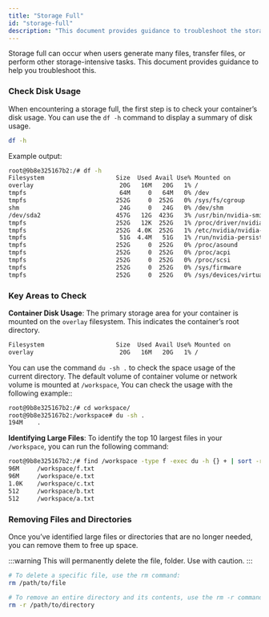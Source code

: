 ```yaml
---
title: "Storage Full"
id: "storage-full"
description: "This document provides guidance to troubleshoot the storage full, which may occur when users generate many files, transfer files, or perform other storage-intensive tasks."
---
```


Storage full can occur when users generate many files, transfer files, or perform other storage-intensive tasks. This document provides guidance to help you troubleshoot this.

### Check Disk Usage

When encountering a storage full, the first step is to check your container’s disk usage. You can use the `df -h` command to display a summary of disk usage.

```bash
df -h
```
Example output:
```bash
root@9b8e325167b2:/# df -h
Filesystem                    Size  Used Avail Use% Mounted on
overlay                        20G   16M   20G   1% /
tmpfs                          64M     0   64M   0% /dev
tmpfs                         252G     0  252G   0% /sys/fs/cgroup
shm                            24G     0   24G   0% /dev/shm
/dev/sda2                     457G   12G  423G   3% /usr/bin/nvidia-smi
tmpfs                         252G   12K  252G   1% /proc/driver/nvidia
tmpfs                         252G  4.0K  252G   1% /etc/nvidia/nvidia-application-profiles-rc.d
tmpfs                          51G  4.4M   51G   1% /run/nvidia-persistenced/socket
tmpfs                         252G     0  252G   0% /proc/asound
tmpfs                         252G     0  252G   0% /proc/acpi
tmpfs                         252G     0  252G   0% /proc/scsi
tmpfs                         252G     0  252G   0% /sys/firmware
tmpfs                         252G     0  252G   0% /sys/devices/virtual/powercap
```
### Key Areas to Check

**Container Disk Usage**: The primary storage area for your container is mounted on the `overlay` filesystem. This indicates the container’s root directory.

```bash
Filesystem                    Size  Used Avail Use% Mounted on
overlay                        20G   16M   20G   1% /
```

You can use the command `du -sh .` to check the space usage of the current directory. The default volume of container volume or network volume is mounted at `/workspace`, You can check the usage with the following example::

```bash
root@9b8e325167b2:/# cd workspace/
root@9b8e325167b2:/workspace# du -sh .
194M    .
```

**Identifying Large Files**: To identify the top 10 largest files in your `/workspace`, you can run the following command:

```bash
root@9b8e325167b2:/# find /workspace -type f -exec du -h {} + | sort -rh | head -n 10
96M     /workspace/f.txt
96M     /workspace/e.txt
1.0K    /workspace/c.txt
512     /workspace/b.txt
512     /workspace/a.txt
```

### Removing Files and Directories

Once you’ve identified large files or directories that are no longer needed, you can remove them to free up space.

:::warning 
This will permanently delete the file, folder. Use with caution.
:::

```bash
# To delete a specific file, use the rm command:
rm /path/to/file

# To remove an entire directory and its contents, use the rm -r command:
rm -r /path/to/directory
```